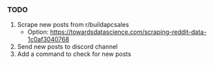 ### TODO
1. Scrape new posts from r/buildapcsales
    * Option: https://towardsdatascience.com/scraping-reddit-data-1c0af3040768
2. Send new posts to discord channel
3. Add a command to check for new posts




